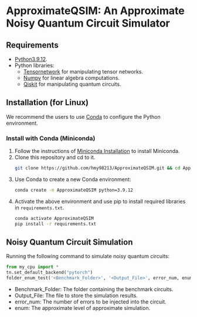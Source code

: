 # ApproximateQSIM: An Approximate Noisy Quantum Circuit Simulator

## Requirements ##

- [Python3.9.12](https://www.python.org/).
- Python libraries: 
    * [Tensornetwork](https://github.com/google/tensornetwork) for manipulating tensor networks.
    * [Numpy](https://numpy.org/) for linear algebra computations.
    * [Qiskit](https://qiskit.org/) for manipulating quantum circuits.

## Installation (for Linux) ##

We recommend the users to use [Conda](https://docs.conda.io/en/latest/) to configure the Python environment.

### Install with Conda (Miniconda) ###
1. Follow the instructions of [Miniconda Installation](https://conda.io/projects/conda/en/latest/user-guide/install/index.html) to install Miniconda.
2. Clone this repository and cd to it.
    ```bash
    git clone https://github.com/hmy98213/ApproximateQSIM.git && cd ApproximateQSIM
    ```
3. Use Conda to create a new Conda environment:
    ```bash
    conda create -n ApproximateQSIM python=3.9.12
    ```
4. Activate the above environment and use pip to install required libraries in `requirements.txt`.
    ```bash
    conda activate ApproximateQSIM
    pip install -r requirements.txt
    ```

## Noisy Quantum Circuit Simulation ##
Running the following command to simulate noisy quantum circuits:

```python
from my_cpu import *
tn.set_default_backend("pytorch")
folder_enum_test('<Benchmark_Folder>', '<Output_File>', error_num, enum)
```
- Benchmark_Folder: The folder containing the benchmark circuits.
- Output_File: The file to store the simulation results.
- error_num: The number of errors to be injected into the circuit.
- enum: The approximate level of approximate simulation.


